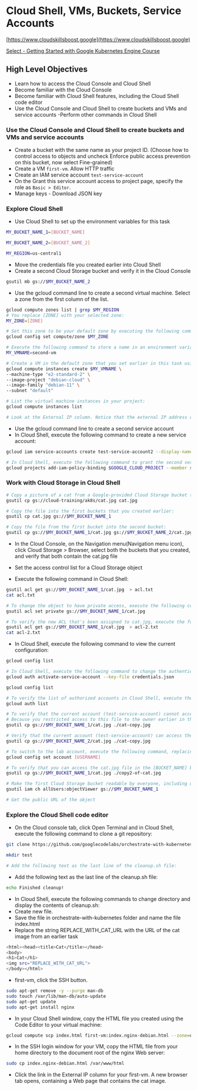 # Cloud Shell, VMs, Buckets, Service Accounts

[https://www.cloudskillsboost.google](https://www.cloudskillsboost.google)

[Select - Getting Started with Google Kubernetes Engine Course](https://www.cloudskillsboost.google)

## High Level Objectives

- Learn how to access the Cloud Console and Cloud Shell
- Become familiar with the Cloud Console
- Become familiar with Cloud Shell features, including the Cloud Shell code editor
- Use the Cloud Console and Cloud Shell to create buckets and VMs and service accounts
-Perform other commands in Cloud Shell


### Use the Cloud Console and Cloud Shell to create buckets and VMs and service accounts

- Create a bucket with the same name as your project ID. (Choose how to control access to objects and uncheck Enforce public access prevention on this bucket, now select Fine-grained)
- Create a VM `first-vm`. Allow HTTP traffic
- Create an IAM service account `test-service-account`
- On the Grant this service account access to project page, specify the role as `Basic > Editor`.
- Manage keys - Download JSON key

### Explore Cloud Shell

- Use Cloud Shell to set up the environment variables for this task

```bash
MY_BUCKET_NAME_1=[BUCKET_NAME]

MY_BUCKET_NAME_2=[BUCKET_NAME_2]

MY_REGION=us-central1
```

- Move the credentials file you created earlier into Cloud Shell
- Create a second Cloud Storage bucket and verify it in the Cloud Console

```bash
gsutil mb gs://$MY_BUCKET_NAME_2
```

- Use the gcloud command line to create a second virtual machine.
  Select a zone from the first column of the list.

```bash
gcloud compute zones list | grep $MY_REGION
# You replace [ZONE] with your selected zone:
MY_ZONE=[ZONE]

# Set this zone to be your default zone by executing the following command:
gcloud config set compute/zone $MY_ZONE

# Execute the following command to store a name in an environment variable you will use to create a VM. You will call your second VM second-vm:
MY_VMNAME=second-vm

# Create a VM in the default zone that you set earlier in this task using the new environment variable to assign the VM name:
gcloud compute instances create $MY_VMNAME \
--machine-type "e2-standard-2" \
--image-project "debian-cloud" \
--image-family "debian-11" \
--subnet "default"

# List the virtual machine instances in your project:
gcloud compute instances list

# Look at the External IP column. Notice that the external IP address of the first VM you created is shown as a link. The Google Cloud Console offers the link because you configured this VM's firewall to allow HTTP traffic.
```

- Use the gcloud command line to create a second service account
- In Cloud Shell, execute the following command to create a new service account:

```bash
gcloud iam service-accounts create test-service-account2 --display-name "test-service-account2"

# In Cloud Shell, execute the following command to grant the second service account the Project viewer role:
gcloud projects add-iam-policy-binding $GOOGLE_CLOUD_PROJECT --member serviceAccount:test-service-account2@${GOOGLE_CLOUD_PROJECT}.iam.gserviceaccount.com --role roles/viewer

```

### Work with Cloud Storage in Cloud Shell

```bash
# Copy a picture of a cat from a Google-provided Cloud Storage bucket to your Cloud Shell:
gsutil cp gs://cloud-training/ak8s/cat.jpg cat.jpg

# Copy the file into the first buckets that you created earlier:
gsutil cp cat.jpg gs://$MY_BUCKET_NAME_1

# Copy the file from the first bucket into the second bucket:
gsutil cp gs://$MY_BUCKET_NAME_1/cat.jpg gs://$MY_BUCKET_NAME_2/cat.jpg
```

- In the Cloud Console, on the Navigation menu(Navigation menu icon), click Cloud Storage > Browser, select both the buckets that you created, and verify that both contain the cat.jpg file


- Set the access control list for a Cloud Storage object
- Execute the following command in Cloud Shell:

```bash
gsutil acl get gs://$MY_BUCKET_NAME_1/cat.jpg  > acl.txt
cat acl.txt

# To change the object to have private access, execute the following command:
gsutil acl set private gs://$MY_BUCKET_NAME_1/cat.jpg

# To verify the new ACL that's been assigned to cat.jpg, execute the following two commands:
gsutil acl get gs://$MY_BUCKET_NAME_1/cat.jpg  > acl-2.txt
cat acl-2.txt
```

- In Cloud Shell, execute the following command to view the current configuration:

```bash
gcloud config list

# In Cloud Shell, execute the following command to change the authenticated user to the first service account (which you created in an earlier task) through the credentials that you downloaded to your local machine and then uploaded into Cloud Shell (credentials.json):
gcloud auth activate-service-account --key-file credentials.json

gcloud config list

# To verify the list of authorized accounts in Cloud Shell, execute the following command:
gcloud auth list

# To verify that the current account (test-service-account) cannot access the cat.jpg file in the first bucket that you created, execute the following command:
# Because you restricted access to this file to the owner earlier in this task.
gsutil cp gs://$MY_BUCKET_NAME_1/cat.jpg ./cat-copy.jpg

# Verify that the current account (test-service-account) can access the cat.jpg file in the second bucket that you created:
gsutil cp gs://$MY_BUCKET_NAME_2/cat.jpg ./cat-copy.jpg

# To switch to the lab account, execute the following command, replacing [USERNAME] with the username provided in the Qwiklabs 
gcloud config set account [USERNAME]

# To verify that you can access the cat.jpg file in the [BUCKET_NAME] bucket (the first bucket that you created), execute the following command.
gsutil cp gs://$MY_BUCKET_NAME_1/cat.jpg ./copy2-of-cat.jpg

# Make the first Cloud Storage bucket readable by everyone, including unauthenticated users:
gsutil iam ch allUsers:objectViewer gs://$MY_BUCKET_NAME_1

# Get the public URL of the object
```

### Explore the Cloud Shell code editor


- On the Cloud console tab, click Open Terminal and in Cloud Shell, execute the following command to clone a git repository:

```bash
git clone https://github.com/googlecodelabs/orchestrate-with-kubernetes.git

mkdir test

# Add the following text as the last line of the cleanup.sh file:
```

- Add the following text as the last line of the cleanup.sh file:
```bash
echo Finished cleanup! 
```

- In Cloud Shell, execute the following commands to change directory and display the contents of cleanup.sh:
- Create new file. 
- Save the file in orchestrate-with-kubernetes folder and name the file index.html
- Replace the string REPLACE_WITH_CAT_URL with the URL of the cat image from an earlier task

```bash
<html><head><title>Cat</title></head>
<body>
<h1>Cat</h1>
<img src="REPLACE_WITH_CAT_URL">
</body></html>
```

- first-vm, click the SSH button.

```bash
sudo apt-get remove -y --purge man-db
sudo touch /var/lib/man-db/auto-update
sudo apt-get update
sudo apt-get install nginx
```

- In your Cloud Shell window, copy the HTML file you created using the Code Editor to your virtual machine:

```bash
gcloud compute scp index.html first-vm:index.nginx-debian.html --zone=us-central1-c
```

- In the SSH login window for your VM, copy the HTML file from your home directory to the document root of the nginx Web server:

```bash
sudo cp index.nginx-debian.html /var/www/html
```

- Click the link in the External IP column for your first-vm. A new browser tab opens, containing a Web page that contains the cat image.

